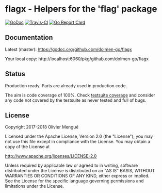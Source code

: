 # flagx - Helpers for the 'flag' package

[![GoDoc](https://img.shields.io/badge/godoc-reference-blue.svg)](https://godoc.org/github.com/dolmen-go/flagx)
[![Travis-CI](https://img.shields.io/travis/dolmen-go/flagx.svg)](https://travis-ci.org/dolmen-go/flagx)
[![Go Report Card](https://goreportcard.com/badge/github.com/dolmen-go/flagx)](https://goreportcard.com/report/github.com/dolmen-go/flagx)

## Documentation

Latest (master): https://godoc.org/github.com/dolmen-go/flagx

Your local copy: http://localhost:6060/pkg/github.com/dolmen-go/flagx

## Status

Production ready. Parts are already used in production code.

The aim is code coverage of 100%. Check [testsuite coverage](https://codecov.io/gh/dolmen-go/flagx)
and consider any code not covered by the testsuite as never tested and full of
bugs.

## License

Copyright 2017-2018 Olivier Mengué

Licensed under the Apache License, Version 2.0 (the "License");
you may not use this file except in compliance with the License.
You may obtain a copy of the License at

   http://www.apache.org/licenses/LICENSE-2.0

Unless required by applicable law or agreed to in writing, software
distributed under the License is distributed on an "AS IS" BASIS,
WITHOUT WARRANTIES OR CONDITIONS OF ANY KIND, either express or implied.
See the License for the specific language governing permissions and
limitations under the License.
